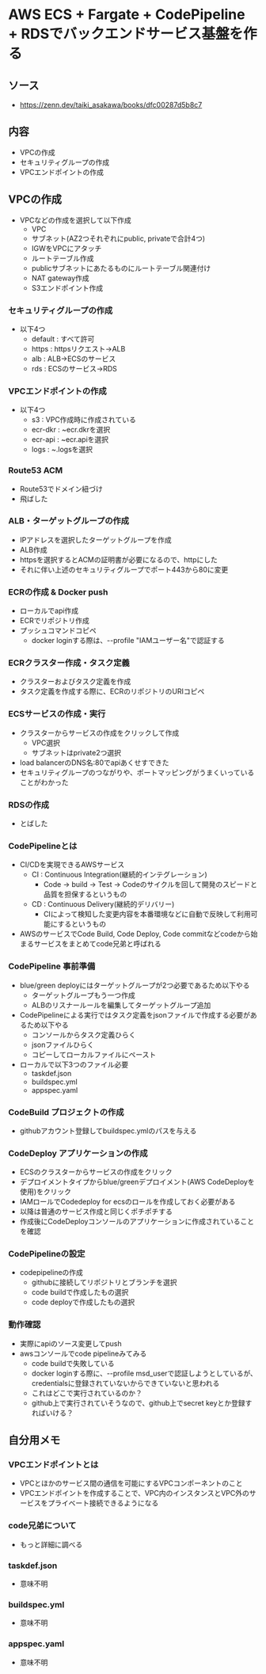 # AWS ECS + Fargate + CodePipeline + RDSでバックエンドサービス基盤を作る

## ソース
- https://zenn.dev/taiki_asakawa/books/dfc00287d5b8c7

## 内容
- VPCの作成
- セキュリティグループの作成
- VPCエンドポイントの作成

## VPCの作成
- VPCなどの作成を選択して以下作成
  - VPC
  - サブネット(AZ2つそれぞれにpublic, privateで合計4つ)
  - IGWをVPCにアタッチ
  - ルートテーブル作成
  - publicサブネットにあたるものにルートテーブル関連付け
  - NAT gateway作成
  - S3エンドポイント作成

### セキュリティグループの作成
- 以下4つ
  - default : すべて許可
  - https : httpsリクエスト->ALB
  - alb : ALB->ECSのサービス
  - rds : ECSのサービス->RDS

### VPCエンドポイントの作成
- 以下4つ
  - s3 : VPC作成時に作成されている
  - ecr-dkr : ~ecr.dkrを選択
  - ecr-api : ~ecr.apiを選択
  - logs : ~.logsを選択

### Route53 ACM
- Route53でドメイン紐づけ
- 飛ばした

### ALB・ターゲットグループの作成
- IPアドレスを選択したターゲットグループを作成
- ALB作成
- httpsを選択するとACMの証明書が必要になるので、httpにした
- それに伴い上述のセキュリティグループでポート443から80に変更
### ECRの作成 & Docker push
- ローカルでapi作成
- ECRでリポジトリ作成
- プッシュコマンドコピペ
  - docker loginする際は、--profile "IAMユーザー名"で認証する
### ECRクラスター作成・タスク定義
- クラスターおよびタスク定義を作成
- タスク定義を作成する際に、ECRのリポジトリのURIコピペ
### ECSサービスの作成・実行
- クラスターからサービスの作成をクリックして作成
  - VPC選択
  - サブネットはprivate2つ選択
- load balancerのDNS名:80でapiあくせすできた
- セキュリティグループのつながりや、ポートマッピングがうまくいっていることがわかった

### RDSの作成
- とばした
### CodePipelineとは
- CI/CDを実現できるAWSサービス
  - CI : Continuous Integration(継続的インテグレーション)
    - Code -> build -> Test -> Codeのサイクルを回して開発のスピードと品質を担保するというもの
  - CD : Continuous Delivery(継続的デリバリー)
    - CIによって検知した変更内容を本番環境などに自動で反映して利用可能にするというもの
- AWSのサービスでCode Build, Code Deploy, Code commitなどcodeから始まるサービスをまとめてcode兄弟と呼ばれる

### CodePipeline 事前準備
- blue/green deployにはターゲットグループが2つ必要であるため以下やる
  - ターゲットグループもう一つ作成
  - ALBのリスナールールを編集してターゲットグループ追加
- CodePipelineによる実行ではタスク定義をjsonファイルで作成する必要があるため以下やる
  - コンソールからタスク定義ひらく
  - jsonファイルひらく
  - コピーしてローカルファイルにペースト
- ローカルで以下3つのファイル必要
  - taskdef.json
  - buildspec.yml
  - appspec.yaml
### CodeBuild プロジェクトの作成
- githubアカウント登録してbuildspec.ymlのパスを与える
### CodeDeploy アプリケーションの作成
- ECSのクラスターからサービスの作成をクリック
- デプロイメントタイプからblue/greenデプロイメント(AWS CodeDeployを使用)をクリック
- IAMロールでCodedeploy for ecsのロールを作成しておく必要がある
- 以降は普通のサービス作成と同じくポチポチする
- 作成後にCodeDeployコンソールのアプリケーションに作成されていることを確認
### CodePipelineの設定
- codepipelineの作成
  - githubに接続してリポジトリとブランチを選択
  - code buildで作成したもの選択
  - code deployで作成したもの選択
### 動作確認
- 実際にapiのソース変更してpush
- awsコンソールでcode pipelineみてみる
  - code buildで失敗している
  - docker loginする際に、--profile msd_userで認証しようとしているが、credentialsに登録されていないからできていないと思われる
  - これはどこで実行されているのか？
  - github上で実行されていそうなので、github上でsecret keyとか登録すればいける？
## 自分用メモ
### VPCエンドポイントとは
- VPCとほかのサービス間の通信を可能にするVPCコンポーネントのこと
- VPCエンドポイントを作成することで、VPC内のインスタンスとVPC外のサービスをプライベート接続できるようになる
### code兄弟について
- もっと詳細に調べる
### taskdef.json
- 意味不明
### buildspec.yml
- 意味不明
### appspec.yaml
- 意味不明